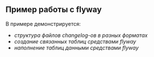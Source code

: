 ﻿## Пример работы с flyway

В примере демонстрируется:
* *структура файлов changelog-ов в разных форматах*
* *создание связанных таблиц средствами flyway*
* *наполнение таблиц данными средствами flyway*
